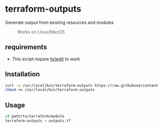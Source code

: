 # terraform-outputs
Generate output from existing resources and modules

> Works on Linux/MacOS

## requirements

- This script require [hcledit](https://github.com/minamijoyo/hcledit) to work

## Installation

```bash
curl -o /usr/local/bin/terraform-outputs https://raw.githubusercontent.com/tsenay/terraform-outputs/main/terraform-outputs.sh 
chmod +x /usr/local/bin/terraform-outputs
```

## Usage

```bash
cd path/to/terraform/module
terraform-outputs > outputs.tf
```

